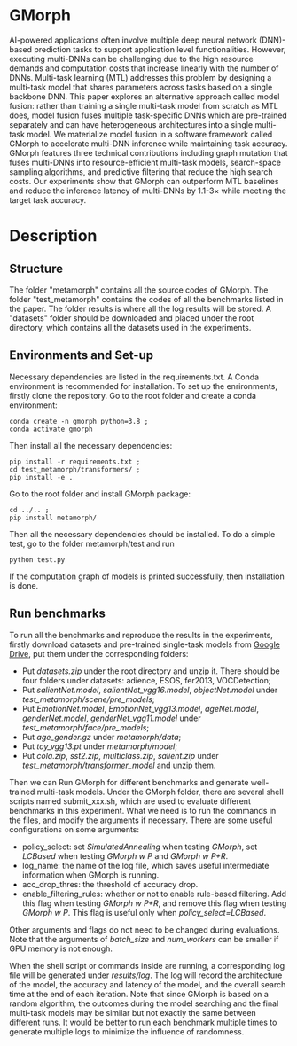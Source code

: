 # GMorph
AI-powered applications often involve multiple deep neural network (DNN)-based prediction tasks to support application level functionalities. However, executing multi-DNNs can be challenging due to the high resource demands and computation costs that increase linearly with the number of DNNs. Multi-task learning (MTL) addresses this problem by designing a multi-task model that shares parameters across tasks based on a single backbone DNN. This paper explores an alternative approach called model fusion: rather than training a single multi-task model from scratch as MTL does, model fusion fuses multiple task-specific DNNs which are pre-trained separately and can have heterogeneous architectures into a single multi-task model. We materialize model fusion in a software framework called GMorph to accelerate multi-DNN inference while maintaining task accuracy. GMorph features three technical contributions including graph mutation that fuses multi-DNNs into resource-efficient multi-task models, search-space sampling algorithms, and predictive filtering that reduce the high search costs. Our experiments show that GMorph can outperform MTL baselines and reduce the inference latency of multi-DNNs by 1.1-3× while meeting the target task accuracy.

# Description
## Structure
The folder "metamorph" contains all the source codes of GMorph. The folder "test_metamorph" contains the codes of all the benchmarks listed in the paper. The folder results is where all the log results will be stored. A "datasets" folder should be downloaded and placed under the root directory, which contains all the datasets used in the experiments.
## Environments and Set-up
Necessary dependencies are listed in the requirements.txt. A Conda environment is recommended for installation.
To set up the enrironments, firstly clone the repository. Go to the root folder and create a conda environment:
```
conda create -n gmorph python=3.8 ;
conda activate gmorph 
```
Then install all the necessary dependencies:
```
pip install -r requirements.txt ;
cd test_metamorph/transformers/ ;
pip install -e . 
```
Go to the root folder and install GMorph package:
```
cd ../.. ;
pip install metamorph/ 
```
Then all the necessary dependencies should be installed. To do a simple test, go to the folder metamorph/test and run
```
python test.py
```
If the computation graph of models is printed successfully, then installation is done.

## Run benchmarks
To run all the benchmarks and reproduce the results in the experiments, firstly download datasets and pre-trained single-task models from [Google Drive](https://drive.google.com/drive/folders/1Dtvd5eIDeDiseCAwCrj3_wrqjWsy3bq3?usp=sharing), put them under the corresponding folders:
- Put *datasets.zip* under the root directory and unzip it. There should be four folders under datasets: adience, ESOS, fer2013, VOCDetection;
- Put *salientNet.model*, *salientNet_vgg16.model*, *objectNet.model* under *test_metamorph/scene/pre_models*;
- Put *EmotionNet.model*, *EmotionNet_vgg13.model*, *ageNet.model*, *genderNet.model*, *genderNet_vgg11.model* under *test_metamorph/face/pre_models*;
- Put *age_gender.gz* under *metamorph/data*;
- Put *toy_vgg13.pt* under *metamorph/model*;
- Put *cola.zip*, *sst2.zip*, *multiclass.zip*, *salient.zip* under *test_metamorph/transformer_model* and unzip them.

Then we can Run GMorph for different benchmarks and generate well-trained multi-task models.
Under the GMorph folder, there are several shell scripts named submit_xxx.sh, which are used to evaluate different benchmarks in this experiment. What we need is to run the commands in the files, and modify the arguments if necessary.
There are some useful configurations on some arguments:
- policy_select: set *SimulatedAnnealing* when testing *GMorph*, set *LCBased* when testing *GMorph w P* and *GMorph w P+R*.
- log_name: the name of the log file, which saves useful intermediate information when GMorph is running.
- acc_drop_thres: the threshold of accuracy drop. 
- enable_filtering_rules: whether or not to enable rule-based filtering. Add this flag when testing *GMorph w P+R*, and remove this flag when testing *GMorph w P*. This flag is useful only when *policy_select=LCBased*.

Other arguments and flags do not need to be changed during evaluations. Note that the arguments of *batch_size* and *num_workers* can be smaller if GPU memory is not enough.

When the shell script or commands inside are running, a corresponding log file will be generated under *results/log*. The log will record the architecture of the model, the accuracy and latency of the model, and the overall search time at the end of each iteration. Note that since GMorph is based on a random algorithm, the outcomes during the model searching and the final multi-task models may be similar but not exactly the same between different runs. It would be better to run each benchmark multiple times to generate multiple logs to minimize the influence of randomness.
